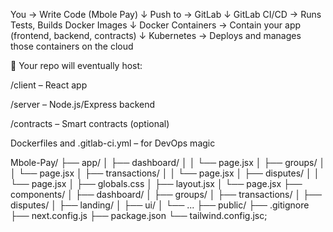 You → Write Code (Mbole Pay)
      ↓
Push to → GitLab
      ↓
GitLab CI/CD → Runs Tests, Builds Docker Images
      ↓
Docker Containers → Contain your app (frontend, backend, contracts)
      ↓
Kubernetes → Deploys and manages those containers on the cloud



📁 Your repo will eventually host:

/client – React app

/server – Node.js/Express backend

/contracts – Smart contracts (optional)

Dockerfiles and .gitlab-ci.yml – for DevOps magic

Mbole-Pay/
├── app/
│   ├── dashboard/
│   │   └── page.jsx
│   ├── groups/
│   │   └── page.jsx
│   ├── transactions/
│   │   └── page.jsx
│   ├── disputes/
│   │   └── page.jsx
│   ├── globals.css
│   ├── layout.jsx
│   └── page.jsx
├── components/
│   ├── dashboard/
│   ├── groups/
│   ├── transactions/
│   ├── disputes/
│   ├── landing/
│   ├── ui/
│   └── ...
├── public/
├── .gitignore
├── next.config.js
├── package.json
└── tailwind.config.jsc;